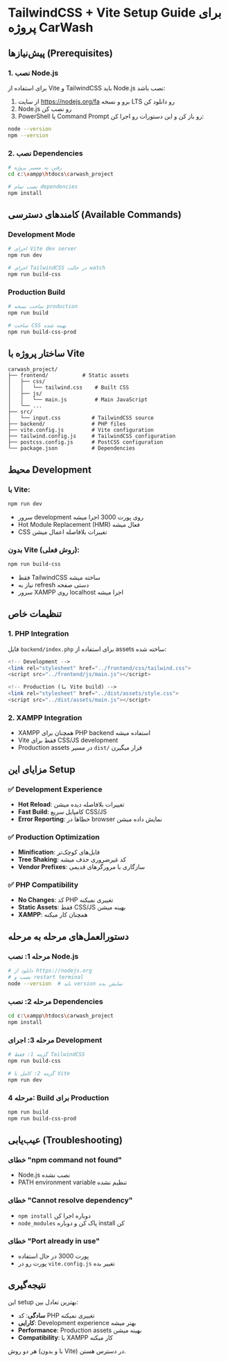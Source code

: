 # TailwindCSS + Vite Setup Guide برای پروژه CarWash

## پیش‌نیازها (Prerequisites)

### 1. نصب Node.js
برای استفاده از Vite و TailwindCSS باید Node.js نصب باشد:

1. از سایت https://nodejs.org/fa برو و نسخه LTS رو دانلود کن
2. Node.js رو نصب کن
3. PowerShell یا Command Prompt رو باز کن و این دستورات رو اجرا کن:

```bash
node --version
npm --version
```

### 2. نصب Dependencies

```bash
# رفتن به مسیر پروژه
cd c:\xampp\htdocs\carwash_project

# نصب تمام dependencies
npm install
```

## کامندهای دسترسی (Available Commands)

### Development Mode
```bash
# اجرای Vite dev server
npm run dev

# اجرای TailwindCSS در حالت watch
npm run build-css
```

### Production Build
```bash
# ساخت نسخه production
npm run build

# ساخت CSS بهینه شده
npm run build-css-prod
```

## ساختار پروژه با Vite

```
carwash_project/
├── frontend/           # Static assets
│   ├── css/
│   │   └── tailwind.css    # Built CSS
│   ├── js/
│   │   └── main.js         # Main JavaScript
│   └── ...
├── src/
│   └── input.css          # TailwindCSS source
├── backend/               # PHP files
├── vite.config.js         # Vite configuration
├── tailwind.config.js     # TailwindCSS configuration
├── postcss.config.js      # PostCSS configuration
└── package.json           # Dependencies
```

## محیط Development

### با Vite:
```bash
npm run dev
```
- سرور development روی پورت 3000 اجرا میشه
- Hot Module Replacement (HMR) فعال میشه
- CSS تغییرات بلافاصله اعمال میشن

### بدون Vite (روش فعلی):
```bash
npm run build-css
```
- فقط TailwindCSS ساخته میشه
- نیاز به refresh دستی صفحه
- سرور XAMPP روی localhost اجرا میشه

## تنظیمات خاص

### 1. PHP Integration
فایل `backend/index.php` برای استفاده از assets ساخته شده:

```php
<!-- Development -->
<link rel="stylesheet" href="../frontend/css/tailwind.css">
<script src="../frontend/js/main.js"></script>

<!-- Production (با Vite build) -->
<link rel="stylesheet" href="../dist/assets/style.css">
<script src="../dist/assets/main.js"></script>
```

### 2. XAMPP Integration
- XAMPP همچنان برای PHP backend استفاده میشه
- Vite فقط برای CSS/JS development
- Production assets در مسیر `dist/` قرار میگیرن

## مزایای این Setup

### ✅ Development Experience
- **Hot Reload**: تغییرات بلافاصله دیده میشن
- **Fast Build**: کامپایل سریع CSS/JS
- **Error Reporting**: خطاها در browser نمایش داده میشن

### ✅ Production Optimization
- **Minification**: فایل‌های کوچک‌تر
- **Tree Shaking**: کد غیرضروری حذف میشه
- **Vendor Prefixes**: سازگاری با مرورگرهای قدیمی

### ✅ PHP Compatibility
- **No Changes**: کد PHP تغییری نمیکنه
- **Static Assets**: فقط CSS/JS بهینه میشن
- **XAMPP**: همچنان کار میکنه

## دستورالعمل‌های مرحله به مرحله

### مرحله 1: نصب Node.js
```bash
# دانلود از https://nodejs.org
# نصب و restart terminal
node --version  # باید version نمایش بده
```

### مرحله 2: نصب Dependencies
```bash
cd c:\xampp\htdocs\carwash_project
npm install
```

### مرحله 3: اجرای Development
```bash
# گزینه 1: فقط TailwindCSS
npm run build-css

# گزینه 2: کامل با Vite
npm run dev
```

### مرحله 4: Build برای Production
```bash
npm run build
npm run build-css-prod
```

## عیب‌یابی (Troubleshooting)

### خطای "npm command not found"
- Node.js نصب نشده
- PATH environment variable تنظیم نشده

### خطای "Cannot resolve dependency"
- `npm install` دوباره اجرا کن
- `node_modules` پاک کن و دوباره install کن

### خطای "Port already in use"
- پورت 3000 در حال استفاده
- پورت رو در `vite.config.js` تغییر بده

## نتیجه‌گیری

این setup بهترین تعادل بین:
- **سادگی**: کد PHP تغییری نمیکنه
- **کارایی**: Development experience بهتر میشه
- **Performance**: Production assets بهینه میشن
- **Compatibility**: با XAMPP کار میکنه

هر دو روش (با و بدون Vite) در دسترس هستن.